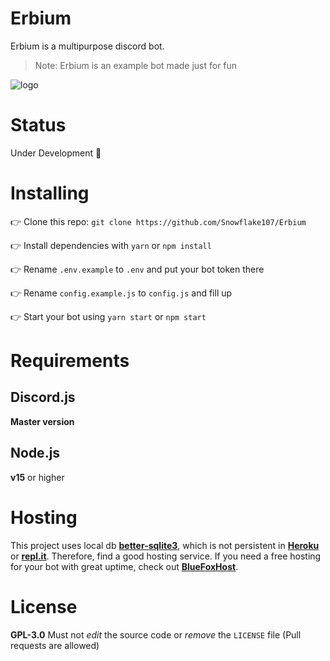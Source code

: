 # Erbium
Erbium is a multipurpose discord bot.

> Note: Erbium is an example bot made just for fun

![logo](https://raw.githubusercontent.com/Snowflake107/Erbium/main/assets/ersm.png)

# Status
Under Development 🚧

# Installing
👉 Clone this repo: `git clone https://github.com/Snowflake107/Erbium`

👉 Install dependencies with `yarn` or `npm install`

👉 Rename `.env.example` to `.env` and put your bot token there

👉 Rename `config.example.js` to `config.js` and fill up

👉 Start your bot using `yarn start` or `npm start`

# Requirements
## Discord.js
**Master version**

## Node.js
**v15** or higher

# Hosting
This project uses local db **[better-sqlite3](https://npmjs.com/package/better-sqlite3)**, which is not persistent in **[Heroku](https://heroku.com)** or **[repl.it](https://repl.it)**. Therefore, find a good hosting service. If you need a free hosting for your bot with great uptime, check out **[BlueFoxHost](https://bluefoxhost.com)**.

# License
**GPL-3.0**
Must not *edit* the source code or *remove* the `LICENSE` file (Pull requests are allowed)